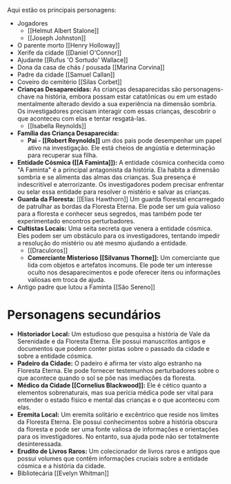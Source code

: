 Aqui estão os principais personagens:

- Jogadores
	- [[Helmut Albert Stalone]]
	- [[Joseph Johnston]]
- O parente morto [[Henry Holloway]]
- Xerife da cidade [[Daniel O'Connor]]
- Ajudante [[Rufus 'O Sortudo' Wallace]]
- Dona da casa de chás / pousada [[Marina Corvina]]
- Padre da cidade [[Samuel Callan]]
- Coveiro do cemitério [[Silas Corbet]]
- **Crianças Desaparecidas:** As crianças desaparecidas são personagens-chave na história, embora possam estar catatônicas ou em um estado mentalmente alterado devido a sua experiência na dimensão sombria. Os investigadores precisam interagir com essas crianças, descobrir o que aconteceu com elas e tentar resgatá-las.
	- [[Isabella Reynolds]]
- **Família das Criança Desaparecida:** 
	- **Pai - [[Robert Reynolds]]** um dos pais pode desempenhar um papel ativo na investigação. Ele está cheios de angústia e determinação para recuperar sua filha.
- **Entidade Cósmica ([[A Faminta]]):** A entidade cósmica conhecida como "A Faminta" é a principal antagonista da história. Ela habita a dimensão sombria e se alimenta das almas das crianças. Sua presença é indescritível e aterrorizante. Os investigadores podem precisar enfrentar ou selar essa entidade para resolver o mistério e salvar as crianças.
- **Guarda da Floresta:** [[Elias Hawthorn]] Um guarda florestal encarregado de patrulhar as bordas da Floresta Eterna. Ele pode ser um guia valioso para a floresta e conhecer seus segredos, mas também pode ter experimentado encontros perturbadores.
- **Cultistas Locais:** Uma seita secreta que venera a entidade cósmica. Eles podem ser um obstáculo para os investigadores, tentando impedir a resolução do mistério ou até mesmo ajudando a entidade.
	- [[Draculoros]]
	- **Comerciante Misterioso [[Silvanus Thorne]]:** Um comerciante que lida com objetos e artefatos incomuns. Ele pode ter um interesse oculto nos desaparecimentos e pode oferecer itens ou informações valiosas em troca de ajuda.
- Antigo padre que lutou a Faminta [[São Sereno]]
# Personagens secundários
- **Historiador Local:** Um estudioso que pesquisa a história de Vale da Serenidade e da Floresta Eterna. Ele possui manuscritos antigos e documentos que podem conter pistas sobre o passado da cidade e sobre a entidade cósmica.
- **Padeiro da Cidade:** O padeiro é afirma ter visto algo estranho na Floresta Eterna. Ele pode fornecer testemunhos perturbadores sobre o que acontece quando o sol se põe nas imediações da floresta.
- **Médico da Cidade [[Cornelius Blackwood]]:** Ele é cético quanto a elementos sobrenaturais, mas sua perícia médica pode ser vital para entender o estado físico e mental das crianças e o que aconteceu com elas.
- **Eremita Local:** Um eremita solitário e excêntrico que reside nos limites da Floresta Eterna. Ele possui conhecimentos sobre a história obscura da floresta e pode ser uma fonte valiosa de informações e orientações para os investigadores. No entanto, sua ajuda pode não ser totalmente desinteressada.
- **Erudito de Livros Raros:** Um colecionador de livros raros e antigos que possui volumes que contêm informações cruciais sobre a entidade cósmica e a história da cidade.
- Bibliotecária [[Evelyn Whitman]]
